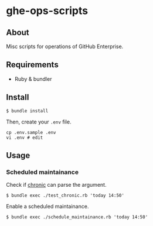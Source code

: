 
# ghe-ops-scripts

## About
Misc scripts for operations of GitHub Enterprise.

## Requirements
- Ruby & bundler


## Install

```
$ bundle install
```

Then, create your `.env` file.

```
cp .env.sample .env
vi .env # edit
```


## Usage

### Scheduled maintainance

Check if [chronic](https://github.com/mojombo/chronic) can parse the argument.

```
$ bundle exec ./test_chronic.rb 'today 14:50'
```

Enable a scheduled maintainance.

```
$ bundle exec ./schedule_maintainance.rb 'today 14:50'
```

